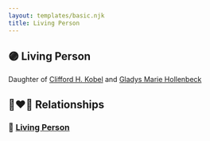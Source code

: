 ```yaml
---
layout: templates/basic.njk
title: Living Person
---
```

## 🟣 Living Person

Daughter of [Clifford H. Kobel](/people/2/28732388) and [Gladys Marie Hollenbeck](/people/5/52265274)

## 👩‍❤️‍👨 Relationships

### 🔵 [Living Person](/people/6/65988536)
